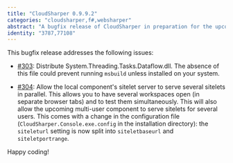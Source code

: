 ```yaml
---
title: "CloudSharper 0.9.9.2"
categories: "cloudsharper,f#,websharper"
abstract: "A bugfix release of CloudSharper in preparation for the upcoming remote multi-user server feature."
identity: "3787,77108"
---
```

This bugfix release addresses the following issues:

 * [#303](https://bitbucket.org/IntelliFactory/cloudsharper/issue/303/systemthreadingtasksdataflowdll-missing): Distribute System.Threading.Tasks.Dataflow.dll. The absence of this file could prevent running `msbuild` unless installed on your system.

 * [#304](https://bitbucket.org/IntelliFactory/cloudsharper/issue/304/the-local-component-can-only-serve-one): Allow the local component's sitelet server to serve several sitelets in parallel. This allows you to have several workspaces open (in separate browser tabs) and to test them simultaneously. This will also allow the upcoming multi-user component to serve sitelets for several users.
This comes with a change in the configuration file (`CloudSharper.Console.exe.config` in the installation directory): the `siteleturl` setting is now split into `siteletbaseurl` and `siteletportrange`.

Happy coding!
